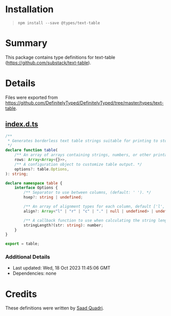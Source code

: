 # Installation
> `npm install --save @types/text-table`

# Summary
This package contains type definitions for text-table (https://github.com/substack/text-table).

# Details
Files were exported from https://github.com/DefinitelyTyped/DefinitelyTyped/tree/master/types/text-table.
## [index.d.ts](https://github.com/DefinitelyTyped/DefinitelyTyped/tree/master/types/text-table/index.d.ts)
````ts
/**
 * Generates borderless text table strings suitable for printing to stdout.
 */
declare function table(
    /** An array of arrays containing strings, numbers, or other printable values. */
    rows: Array<Array<{}>>,
    /** A configuration object to customize table output. */
    options?: table.Options,
): string;

declare namespace table {
    interface Options {
        /** Separator to use between columns, (default: ' '). */
        hsep?: string | undefined;

        /** An array of alignment types for each column, default ['l','l',...]. */
        align?: Array<"l" | "r" | "c" | "." | null | undefined> | undefined;

        /** A callback function to use when calculating the string length. */
        stringLength?(str: string): number;
    }
}

export = table;

````

### Additional Details
 * Last updated: Wed, 18 Oct 2023 11:45:06 GMT
 * Dependencies: none

# Credits
These definitions were written by [Saad Quadri](https://github.com/saadq).
